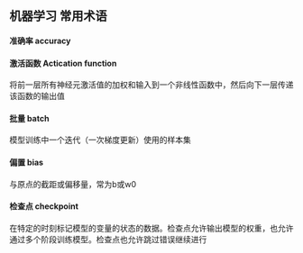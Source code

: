## 机器学习 常用术语

#### 准确率 accuracy

#### 激活函数 Actication function

将前一层所有神经元激活值的加权和输入到一个非线性函数中，然后向下一层传递该函数的输出值

#### 批量 batch

模型训练中一个迭代（一次梯度更新）使用的样本集

#### 偏置 bias

与原点的截距或偏移量，常为b或w0

#### 检查点 checkpoint

在特定的时刻标记模型的变量的状态的数据。检查点允许输出模型的权重，也允许通过多个阶段训练模型。检查点也允许跳过错误继续进行
